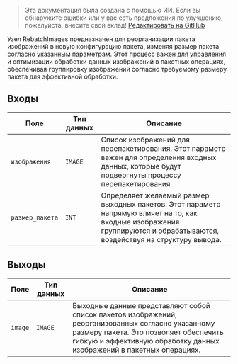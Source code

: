> Эта документация была создана с помощью ИИ. Если вы обнаружите ошибки или у вас есть предложения по улучшению, пожалуйста, внесите свой вклад! [Редактировать на GitHub](https://github.com/Comfy-Org/embedded-docs/blob/main/comfyui_embedded_docs/docs/RebatchImages/ru.md)

Узел RebatchImages предназначен для реорганизации пакета изображений в новую конфигурацию пакета, изменяя размер пакета согласно указанным параметрам. Этот процесс важен для управления и оптимизации обработки данных изображений в пакетных операциях, обеспечивая группировку изображений согласно требуемому размеру пакета для эффективной обработки.

## Входы

| Поле         | Тип данных | Описание                                                                         |
|--------------|------------|----------------------------------------------------------------------------------|
| `изображения`     | `IMAGE`    | Список изображений для перепакетирования. Этот параметр важен для определения входных данных, которые будут подвергнуты процессу перепакетирования. |
| `размер_пакета` | `INT`      | Определяет желаемый размер выходных пакетов. Этот параметр напрямую влияет на то, как входные изображения группируются и обрабатываются, воздействуя на структуру вывода. |

## Выходы

| Поле    | Тип данных | Описание                                                                        |
|---------|------------|---------------------------------------------------------------------------------|
| `image` | `IMAGE`    | Выходные данные представляют собой список пакетов изображений, реорганизованных согласно указанному размеру пакета. Это позволяет обеспечить гибкую и эффективную обработку данных изображений в пакетных операциях. |
